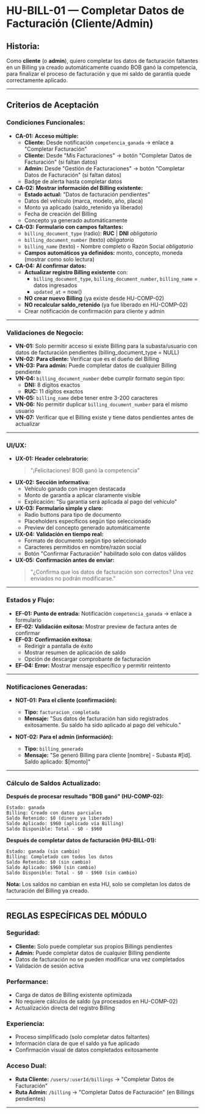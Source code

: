 # HU-BILL-01 — Completar Datos de Facturación (Cliente/Admin)

## **Historia:**

Como **cliente** (o **admin**), quiero completar los datos de facturación faltantes en un Billing ya creado automáticamente cuando BOB ganó la competencia, para finalizar el proceso de facturación y que mi saldo de garantía quede correctamente aplicado.

---

## **Criterios de Aceptación**

### **Condiciones Funcionales:**

- **CA-01:** **Acceso múltiple:**
    - **Cliente:** Desde notificación `competencia_ganada` → enlace a "Completar Facturación"
    - **Cliente:** Desde "Mis Facturaciones" → botón "Completar Datos de Facturación" (si faltan datos)
    - **Admin:** Desde "Gestión de Facturaciones" → botón "Completar Datos de Facturación" (si faltan datos)
    - Badge de alerta hasta completar datos
- **CA-02:** **Mostrar información del Billing existente:**
    - **Estado actual:** "Datos de facturación pendientes"
    - Datos del vehículo (marca, modelo, año, placa)
    - Monto ya aplicado (saldo_retenido ya liberado)
    - Fecha de creación del Billing
    - Concepto ya generado automáticamente
- **CA-03:** **Formulario con campos faltantes:**
    - `billing_document_type` (radio): **RUC** | **DNI** *obligatorio*
    - `billing_document_number` (texto) *obligatorio*
    - `billing_name` (texto) - Nombre completo o Razón Social *obligatorio*
    - **Campos automáticos ya definidos:** monto, concepto, moneda (mostrar como solo lectura)
- **CA-04:** **Al confirmar datos:**
    - **Actualizar registro Billing existente** con:
        - `billing_document_type`, `billing_document_number`, `billing_name` = datos ingresados
        - `updated_at` = now()
    - **NO crear nuevo Billing** (ya existe desde HU-COMP-02)
    - **NO recalcular saldo_retenido** (ya fue liberado en HU-COMP-02)
    - Crear notificación de confirmación para cliente y admin

---

### **Validaciones de Negocio:**

- **VN-01:** Solo permitir acceso si existe Billing para la subasta/usuario con datos de facturación pendientes (billing_document_type = NULL)
- **VN-02:** **Para cliente:** Verificar que es el dueño del Billing
- **VN-03:** **Para admin:** Puede completar datos de cualquier Billing pendiente
- **VN-04:** `billing_document_number` debe cumplir formato según tipo:
    - **DNI:** 8 dígitos exactos
    - **RUC:** 11 dígitos exactos
- **VN-05:** `billing_name` debe tener entre 3-200 caracteres
- **VN-06:** No permitir duplicar `billing_document_number` para el mismo usuario
- **VN-07:** Verificar que el Billing existe y tiene datos pendientes antes de actualizar

---

### **UI/UX:**

- **UX-01:** **Header celebratorio:**
    > "¡Felicitaciones! BOB ganó la competencia"
- **UX-02:** **Sección informativa:**
    - Vehículo ganado con imagen destacada
    - Monto de garantía a aplicar claramente visible
    - Explicación: "Su garantía será aplicada al pago del vehículo"
- **UX-03:** **Formulario simple y claro:**
    - Radio buttons para tipo de documento
    - Placeholders específicos según tipo seleccionado
    - Preview del concepto generado automáticamente
- **UX-04:** **Validación en tiempo real:**
    - Formato de documento según tipo seleccionado
    - Caracteres permitidos en nombre/razón social
    - Botón "Confirmar Facturación" habilitado solo con datos válidos
- **UX-05:** **Confirmación antes de enviar:**
    > "¿Confirma que los datos de facturación son correctos? Una vez enviados no podrán modificarse."

---

### **Estados y Flujo:**

- **EF-01:** **Punto de entrada:** Notificación `competencia_ganada` → enlace a formulario
- **EF-02:** **Validación exitosa:** Mostrar preview de factura antes de confirmar
- **EF-03:** **Confirmación exitosa:**
    - Redirigir a pantalla de éxito
    - Mostrar resumen de aplicación de saldo
    - Opción de descargar comprobante de facturación
- **EF-04:** **Error:** Mostrar mensaje específico y permitir reintento

---

### **Notificaciones Generadas:**

- **NOT-01:** **Para el cliente (confirmación):**
    - **Tipo:** `facturacion_completada`
    - **Mensaje:** "Sus datos de facturación han sido registrados exitosamente. Su saldo ha sido aplicado al pago del vehículo."
    
- **NOT-02:** **Para el admin (información):**
    - **Tipo:** `billing_generado`
    - **Mensaje:** "Se generó Billing para cliente [nombre] - Subasta #[id]. Saldo aplicado: $[monto]"



---

### **Cálculo de Saldos Actualizado:**

**Después de procesar resultado "BOB ganó" (HU-COMP-02):**
```
Estado: ganada
Billing: Creado con datos parciales
Saldo Retenido: $0 (dinero ya liberado)
Saldo Aplicado: $960 (aplicado vía Billing)
Saldo Disponible: Total - $0 - $960
```

**Después de completar datos de facturación (HU-BILL-01):**
```
Estado: ganada (sin cambio)
Billing: Completado con todos los datos
Saldo Retenido: $0 (sin cambio)
Saldo Aplicado: $960 (sin cambio)
Saldo Disponible: Total - $0 - $960 (sin cambio)
```

**Nota:** Los saldos no cambian en esta HU, solo se completan los datos de facturación del Billing ya creado.

---

## **REGLAS ESPECÍFICAS DEL MÓDULO**

### **Seguridad:**
- **Cliente:** Solo puede completar sus propios Billings pendientes
- **Admin:** Puede completar datos de cualquier Billing pendiente
- Datos de facturación no se pueden modificar una vez completados
- Validación de sesión activa

### **Performance:**
- Carga de datos de Billing existente optimizada
- No requiere cálculos de saldo (ya procesados en HU-COMP-02)
- Actualización directa del registro Billing

### **Experiencia:**
- Proceso simplificado (solo completar datos faltantes)
- Información clara de que el saldo ya fue aplicado
- Confirmación visual de datos completados exitosamente

### **Acceso Dual:**
- **Ruta Cliente:** `/users/:userId/billings` → "Completar Datos de Facturación"
- **Ruta Admin:** `/billing` → "Completar Datos de Facturación" (en Billings pendientes)

---
